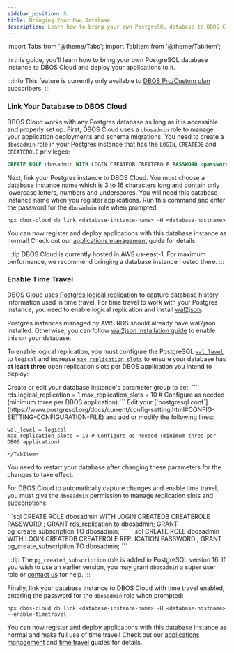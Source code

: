 ```yaml
---
sidebar_position: 5
title: Bringing Your Own Database
description: Learn how to bring your own PostgreSQL database to DBOS Cloud
---
```


import Tabs from '@theme/Tabs';
import TabItem from '@theme/TabItem';

In this guide, you'll learn how to bring your own PostgreSQL database instance to DBOS Cloud and deploy your applications to it.

:::info
This feature is currently only available to [DBOS Pro/Custom plan](https://www.dbos.dev/pricing) subscribers.
:::

### Link Your Database to DBOS Cloud

DBOS Cloud works with any Postgres database as long as it is accessible and properly set up.
First, DBOS Cloud uses a `dbosadmin` role to manage your application deployments and schema migrations.
You need to create a `dbosadmin` role in your Postgres instance that has the `LOGIN`, `CREATEDB` and `CREATEROLE` privileges:

```sql
CREATE ROLE dbosadmin WITH LOGIN CREATEDB CREATEROLE PASSWORD <password>;
```

Next, link your Postgres instance to DBOS Cloud.
You must choose a database instance name which is 3 to 16 characters long and contain only lowercase letters, numbers and underscores.
You will need this database instance name when you register applications.
Run this command and enter the password for the `dbosadmin` role when prompted.

```shell
npx dbos-cloud db link <database-instance-name> -H <database-hostname> 
```

You can now register and deploy applications with this database instance as normal!  Check out our [applications management](./application-management.md) guide for details.

:::tip
DBOS Cloud is currently hosted in AWS us-east-1.
For maximum performance, we recommend bringing a database instance hosted there.
:::


### Enable Time Travel

DBOS Cloud uses [Postgres logical replication](https://www.postgresql.org/docs/current/logical-replication.html) to capture database history information used in time travel.
For time travel to work with your Postgres instance, you need to enable logical replication and install [wal2json](https://github.com/eulerto/wal2json).

Postgres instances managed by AWS RDS should already have wal2json installed.
Otherwise, you can follow [wal2json installation guide](https://github.com/eulerto/wal2json/tree/master?tab=readme-ov-file#build-and-install) to enable this on your database.

To enable logical replication, you must configure the PostgreSQL [`wal_level`](https://www.postgresql.org/docs/current/runtime-config-wal.html#GUC-WAL-LEVEL) to `logical` and increase [`max_replication_slots`](https://www.postgresql.org/docs/current/runtime-config-replication.html#GUC-MAX-REPLICATION-SLOTS) to ensure your database has **at least three** open replication slots per DBOS application you intend to deploy:

<Tabs groupId="rds-or-postgres">
  <TabItem value="rds" label="AWS RDS">
Create or edit your database instance's parameter group to set:
```
rds.logical_replication = 1
max_replication_slots = 10 # Configure as needed (minimum three per DBOS application)
```
  </TabItem>
    <TabItem value="postgres" label="PostgreSQL">
Edit your [`postgresql.conf`](https://www.postgresql.org/docs/current/config-setting.html#CONFIG-SETTING-CONFIGURATION-FILE) and add or modify the following lines:

```
wal_level = logical
max_replication_slots = 10 # Configure as needed (minimum three per DBOS application)
```
    </TabItem>
</Tabs>

You need to restart your database after changing these parameters for the changes to take effect.

For DBOS Cloud to automatically capture changes and enable time travel, you must give the `dbosadmin` permission to manage replication slots and subscriptions:

<Tabs groupId="rds-or-postgres">
  <TabItem value="rds" label="AWS RDS">
```sql
CREATE ROLE dbosadmin WITH LOGIN CREATEDB CREATEROLE PASSWORD <password>;
GRANT rds_replication to dbosadmin;
GRANT pg_create_subscription TO dbosadmin;
```
  </TabItem>
    <TabItem value="postgres" label="PostgreSQL">
```sql
CREATE ROLE dbosadmin WITH LOGIN CREATEDB CREATEROLE REPLICATION PASSWORD <password>;
GRANT pg_create_subscription TO dbosadmin;
```
    </TabItem>
</Tabs>

:::tip
The `pg_created_subscription` role is added in PostgreSQL version 16. If you wish to use an earlier version, you may grant `dbosadmin` a super user role or [contact us](https://www.dbos.dev/contact) for help.
:::

Finally, link your database instance to DBOS Cloud with time travel enabled, entering the password for the `dbosadmin` role when prompted:

```shell
npx dbos-cloud db link <database-instance-name> -H <database-hostname> --enable-timetravel
```

You can now register and deploy applications with this database instance as normal and make full use of time travel!  Check out our [applications management](./application-management.md) and [time travel](./timetravel-debugging.md) guides for details.
